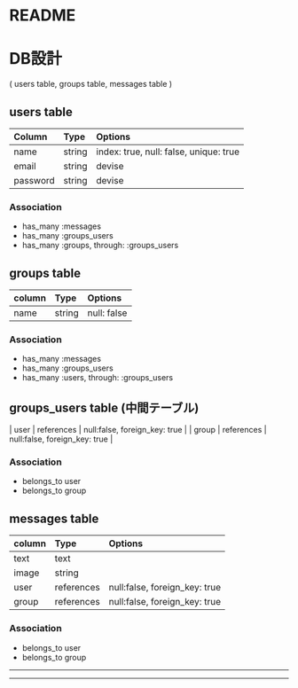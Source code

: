 # README

# DB設計
( users table, groups table, messages table )

## users table
| Column         | Type           |Options         |
| :------------- | :------------- | :------------- |
| name           | string         | index: true, null: false, unique: true |
| email          | string         | devise         |
| password       | string         | devise         |
### Association
- has_many :messages
- has_many :groups_users
- has_many :groups, through: :groups_users

## groups table
| column  | Type    | Options   |
| :------ | :------ | :-------- |
| name    | string  |null: false|

### Association
- has_many :messages
- has_many :groups_users
- has_many :users, through: :groups_users


## groups_users table (中間テーブル)
| user     | references | null:false, foreign_key: true |
| group    | references | null:false, foreign_key: true |

### Association
- belongs_to user
- belongs_to group

## messages table
| column   | Type    | Options    |
| :------- | :------ |:---------- |
| text     | text    ||
| image    | string  ||
| user     | references | null:false, foreign_key: true |
| group    | references | null:false, foreign_key: true |

### Association
- belongs_to user
- belongs_to group


***
***
